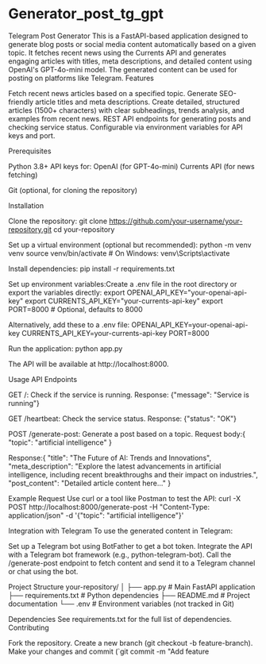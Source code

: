 # Generator_post_tg_gpt
Telegram Post Generator
This is a FastAPI-based application designed to generate blog posts or social media content automatically based on a given topic. It fetches recent news using the Currents API and generates engaging articles with titles, meta descriptions, and detailed content using OpenAI's GPT-4o-mini model. The generated content can be used for posting on platforms like Telegram.
Features

Fetch recent news articles based on a specified topic.
Generate SEO-friendly article titles and meta descriptions.
Create detailed, structured articles (1500+ characters) with clear subheadings, trends analysis, and examples from recent news.
REST API endpoints for generating posts and checking service status.
Configurable via environment variables for API keys and port.

Prerequisites

Python 3.8+
API keys for:
OpenAI (for GPT-4o-mini)
Currents API (for news fetching)


Git (optional, for cloning the repository)

Installation

Clone the repository:
git clone https://github.com/your-username/your-repository.git
cd your-repository


Set up a virtual environment (optional but recommended):
python -m venv venv
source venv/bin/activate  # On Windows: venv\Scripts\activate


Install dependencies:
pip install -r requirements.txt


Set up environment variables:Create a .env file in the root directory or export the variables directly:
export OPENAI_API_KEY="your-openai-api-key"
export CURRENTS_API_KEY="your-currents-api-key"
export PORT=8000  # Optional, defaults to 8000

Alternatively, add these to a .env file:
OPENAI_API_KEY=your-openai-api-key
CURRENTS_API_KEY=your-currents-api-key
PORT=8000


Run the application:
python app.py

The API will be available at http://localhost:8000.


Usage
API Endpoints

GET /: Check if the service is running.
Response: {"message": "Service is running"}


GET /heartbeat: Check the service status.
Response: {"status": "OK"}


POST /generate-post: Generate a post based on a topic.
Request body:{
  "topic": "artificial intelligence"
}


Response:{
  "title": "The Future of AI: Trends and Innovations",
  "meta_description": "Explore the latest advancements in artificial intelligence, including recent breakthroughs and their impact on industries.",
  "post_content": "Detailed article content here..."
}





Example Request
Use curl or a tool like Postman to test the API:
curl -X POST http://localhost:8000/generate-post -H "Content-Type: application/json" -d '{"topic": "artificial intelligence"}'

Integration with Telegram
To use the generated content in Telegram:

Set up a Telegram bot using BotFather to get a bot token.
Integrate the API with a Telegram bot framework (e.g., python-telegram-bot).
Call the /generate-post endpoint to fetch content and send it to a Telegram channel or chat using the bot.

Project Structure
your-repository/
│
├── app.py              # Main FastAPI application
├── requirements.txt    # Python dependencies
├── README.md           # Project documentation
└── .env                # Environment variables (not tracked in Git)

Dependencies
See requirements.txt for the full list of dependencies.
Contributing

Fork the repository.
Create a new branch (git checkout -b feature-branch).
Make your changes and commit (`git commit -m "Add feature

